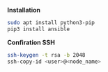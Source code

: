 **Installation**

```bash
sudo apt install python3-pip
pip3 install ansible
```


**Confiration SSH**

```bash
ssh-keygen -t rsa -b 2048
ssh-copy-id <user>@<node_name>
```
